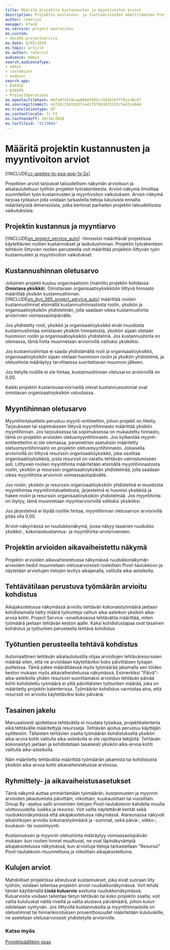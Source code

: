 ```yaml
---
title: Määritä projektin kustannusten ja myyntivoiton arviot
description: Projektin kustannus- ja tuottoarvioiden määrittäminen Project Servicessä
author: ruhercul
manager: kfend
ms.service: project-operations
ms.custom:
- dyn365-projectservice
ms.date: 8/03/2018
ms.topic: article
ms.author: ruhercul
audience: Admin
search.audienceType:
- admin
- customizer
- enduser
search.app:
- D365CE
- D365PS
- ProjectOperations
ms.openlocfilehash: 66fa8f4374caa08b07663cc9d261bfff8ce30c87
ms.sourcegitcommit: 4cf1dc1561b92fca4175f0b3813133c5e63ce8e6
ms.translationtype: HT
ms.contentlocale: fi-FI
ms.lasthandoff: 10/28/2020
ms.locfileid: "4133004"
---
```

# <a name="determine-project-cost-and-revenue-estimates"></a>Määritä projektin kustannusten ja myyntivoiton arviot 

[!INCLUDE[cc-applies-to-psa-app-1x-2x](../includes/cc-applies-to-psa-app-1x-2x.md)]

Projektien arviot tarjoavat taloudellisen näkymän arvioituun ja aikataulutettuun työhön projektin työrakenteesta. Arviot-näkymä ilmoittaa suunnitellun työn kustannusten ja myyntivoiton vaikutuksen. Arviot-näkymä tarjoaa työkalun jolla voidaan tarkastella tietoja lukuisista ennalta määritetyistä dimensioista, jotka kertovat parhaiten projektin taloudellisista vaikutuksista.  
  
## <a name="cost-and-sales-value-of-the-project"></a>Projektin kustannus ja myyntiarvo  
[!INCLUDE[pn_project_service_auto](../includes/pn-project-service-auto.md)] -hinnastot määrittävät projektissa käytettävien roolien kustannukset ja laskutushinnan. Projektin työrakenteen tehtäviin liittyvien roolien perusteella voit määrittää projektiin liittyvän työn kustannusten ja myyntivoiton vaikutukset.  
  
## <a name="cost-price-defaulting"></a>Kustannushinnan oletusarvo  
Jokainen projekti kuuluu organisaatioon (mainittu projektin kohdassa **Omistava yksikkö**). Omistavaan organisaatioyksikköön liittyvä hinnasto määrittää yksikön kustannushinnan. [!INCLUDE[pn_dyn_365_project_service_auto](../includes/pn-dyn-365-project-service-auto.md)] määrittää roolien kustannushinnat etsimällä kustannushinnastosta roolin, yksikön ja organisaatioyksikön yhdistelmän, jolla saadaan oikea kustannushinta arviorivien voimassaolopäivälle.  
  
Jos yhdistetty rooli, yksikkö ja organisaatioyksikkö eivät muodosta kustannushintaa omistavan yksikön hinnastosta, yksikön sijaan otetaan huomioon roolin ja organisaatioyksikön yhdistelmä. Jos kustannushinta on olemassa, tämä hinta muunnetaan arviorivillä valituksi yksiköksi.  
  
Jos kustannushintaa ei saada yhdistämällä rooli ja organisaatioyksikkö, organisaatioyksikön sijaan otetaan huomioon roolin ja yksikön yhdistelmä, ja oletushinta määräytyy tarvittaessa suoritettavan muunnon jälkeen.  
  
 Jos tietylle roolille ei ole hintaa, kustannushinnan oletusarvo arviorivillä on 0,00.  
  
 Kaikki projektin kustannusarvioriveillä olevat kustannussummat ovat omistavan organisaatioyksikön valuutassa.  
  
## <a name="sales-price-defaulting"></a>Myyntihinnan oletusarvo  
Myyntihintaluettelo perustuu myynti-entiteettiin, johon projekti on liitetty. Tarjoukseen tai sopimukseen liittyvä myyntihinnasto määrittää yksikön myyntihinnan. Jos tarjouksessa tai sopimuksessa on mukautettu hinnasto, tämä on projektin arvioiden oletusmyyntihinnasto. Jos kytkentää myynti-entiteetteihin ei ole olemassa, parametrien asetuksiin määritetty oletusmyyntihinnasto on projektin oletusmyyntihinnasto. Jokaisella arviorivillä on liittyvä resurssin organisaatioyksikkö, joka osoittaa organisaatioyksikköä, josta resurssit on varattu tehtävän valmistumiseen asti. Liittyvien roolien myyntihinta määritetään etsimällä myyntihinnastosta roolin, yksikön ja resurssin organisaatioyksikön yhdistelmää, jolla saadaan oikea myyntihinta arviorivin voimassaolopäivälle.  
  
Jos roolin, yksikön ja resurssin organisaatioyksikön yhdistelmä ei muodosta myyntihintaa myyntihintaluettelosta, järjestelmä ei huomioi yksikköä ja hakee roolin ja resurssin organisaatioyksikön yhdistelmää. Jos myyntihinta on löytyy, tämä muunnetaan myyntiarviorivillä valituksi yksiköksi.  
  
Jos järjestelmä ei löydä roolille hintaa, myyntihinnan oletusarvon arviorivillä pitää olla 0,00.  
  
Arviot-näkymässä on ruudukkonäkymä, jossa näkyy tasainen ruudukko yksikkö-, kokonaiskustannus- ja myyntihinta-arvioriveineen.  
  
## <a name="time-phased-view-of-project-estimates"></a>Projektin arvioiden aikavaiheistettu näkymä  
Projektin arvioiden aikavaiheistetussa näkymässä ruudukkonäkymän arvioiden tiedot muunnetaan oletusarvoisesti rooleittain Pivot-taulukkoon ja näytetään arvioitujen tietojen levitys aikajanalla, valitulla aika-asteikolla.  
  
## <a name="effort-estimate-allocation-based-on-task-mode"></a>Tehtävätilaan perustuva työmäärän arvioitu kohdistus  
Aikajaksotetussa näkymässä arvioitu tehtävän kokonaistyömäärä jaetaan kohdistamalla tietty määrä työtunteja valitun aika-asteikon yksikön aika-arvoa kohti. Project Service -sovelluksessa tehtävätila määrittää, miten työmäärä jaetaan tehtävän keston ajalle. Kaksi kohdistustapaa ovat tasainen kohdistus ja työtuntien perusteella tehtävä kohdistus  
  
## <a name="work-hours-based-allocation"></a>Työtuntien perusteella tehtävä kohdistus  
Automaattinen tehtävän aikataulutustila ohjaa arvioitujen tehtäväresurssien määrää siten, että ne arvioidaan käytettäviksi koko päivittäisen työajan puitteissa. Tämä pätee määrättäessä myös työmäärää jakamalla sen töiden keston mukaan myös aikavaiheistetussa näkymässä. Esimerkiksi "Päivä"-aika-asteikolla yhden resurssin suorittamaksi arvioidun tehtävän päivää kohti kohdistettu työmäärä ei ylitä päivittäisten työtuntien määrää, joka on määritetty projektin kalenterissa. Työmäärän kohdistus varmistaa aina, että resurssit on arvioitu käytettäviksi koko päivänä.  
  
## <a name="even-distribution"></a>Tasainen jakelu  
Manuaalisesti ajoitettava tehtävätila ei noudata työaikaa, projektikalenteria eikä tehtävälle määritettyjä resursseja. Tehtävän ajoitus perustuu käyttäjän syötteisiin. Tällaisten tehtävien osalta työmäärän kohdistuksella yksikön aika-arvoa kohti valitulla aika-asteikolla ei ole rajoittavia tekijöitä. Tehtävän kokonaistyö jaetaan ja kohdistetaan tasaisesti yksikön aika-arvoa kohti valitulla aika-asteikolla.  
  
Näin määritetty tehtävätila määrittää työmäärän jakamista tai kohdistusta yksikön aika-arvoa kohti aikavaiheistetuissa arvioissa.  
  
## <a name="grouping-and-time-phasing-options"></a>Ryhmittely- ja aikavaiheistusasetukset  
Tämä näkymä auttaa ymmärtämään työmäärän, kustannusten ja myynnin arvioiden jakautumista päivittäin, viikoittain, kuukausittain tai vuosittain. Group By -asetus sallii arviointien tietojen Pivot-taulukoinnin kahdella muulla ulottuvuudella: luokka ja resurssi. Voit valita näytettävät kentät sekä ruudukkonäkymässä että aikajaksotetussa näkymässä. Alareunassa näkyvät aikalohkojen arvioitu kokonaistyömäärä ja -summat, sekä päivä-, viikko-, kuukausi- tai vuosimyynti.  
  
Kustannuksen ja myynnin oletushinta määräytyy voimassaolopäivän mukaan: kun roolien hinnat muuttuvat, ne ovat läpinäkyvämpiä aikajaksotetussa näkymässä, kun arvioituja tietoja tarkastellaan "Resurssi" Pivot-taulukkoon muunnettuna ja viikoittain aikajaksotettuina.  
  
## <a name="expense-estimates"></a>Kulujen arviot  
Mahdolliset projektissa aiheutuvat kustannukset, joka eivät suoraan liity työhön, voidaan tallentaa projektin arviot ruudukkonäkymässä. Voit tehdä tämän käyttämällä **Lisää kuluarvio** asetusta ruudukkonäkymässä. Kuluarvioita voidaan tallentaa tietyn tehtävän tai koko projektin osalta; voit valita kululuokat näillä riveillä ja valita alustava päivämäärä, jolloin kulun odotetaan syntyvän. Jos liittyvillä kustannuksilla ja myyntihinnastolla on oletushinnat tai hinnankorotuksen prosenttiosuudet määritetään kululuokille, ne asetetaan oletusarvoisesti yhdistetylle arvioriville.  
  
### <a name="see-also"></a>Katso myös  
 [Projektipäällikön opas](../psa/project-manager-guide.md)
